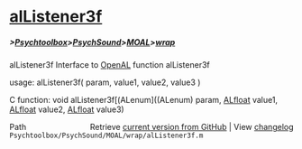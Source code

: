 # [alListener3f](alListener3f)
##### >[Psychtoolbox](Psychtoolbox)>[PsychSound](PsychSound)>[MOAL](MOAL)>[wrap](wrap)

alListener3f  Interface to [OpenAL](OpenAL) function alListener3f  
  
usage:  alListener3f( param, value1, value2, value3 )  
  
C function:  void alListener3f[(ALenum]((ALenum) param, [ALfloat](ALfloat) value1, [ALfloat](ALfloat) value2, [ALfloat](ALfloat) value3)  




<div class="code_header" style="text-align:right;">
  <span style="float:left;">Path&nbsp;&nbsp;</span> <span class="counter">Retrieve <a href=
  "https://raw.github.com/Psychtoolbox-3/Psychtoolbox-3/beta/Psychtoolbox/PsychSound/MOAL/wrap/alListener3f.m">current version from GitHub</a> | View <a href=
  "https://github.com/Psychtoolbox-3/Psychtoolbox-3/commits/beta/Psychtoolbox/PsychSound/MOAL/wrap/alListener3f.m">changelog</a></span>
</div>
<div class="code">
  <code>Psychtoolbox/PsychSound/MOAL/wrap/alListener3f.m</code>
</div>

